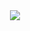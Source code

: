 <div align="center">
     <img src="https://readme-typing-svg.herokuapp.com?color=%B13FDAFF&size=32&center=true&vCenter=true&width=600&height=50&lines=Hi+👋,+I'm+Harsh+Kumar;Web+Developer"/>
</div>

